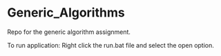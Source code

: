 # Generic_Algorithms
Repo for the generic algorithm assignment.

To run application:
Right click the run.bat file and select the open option.